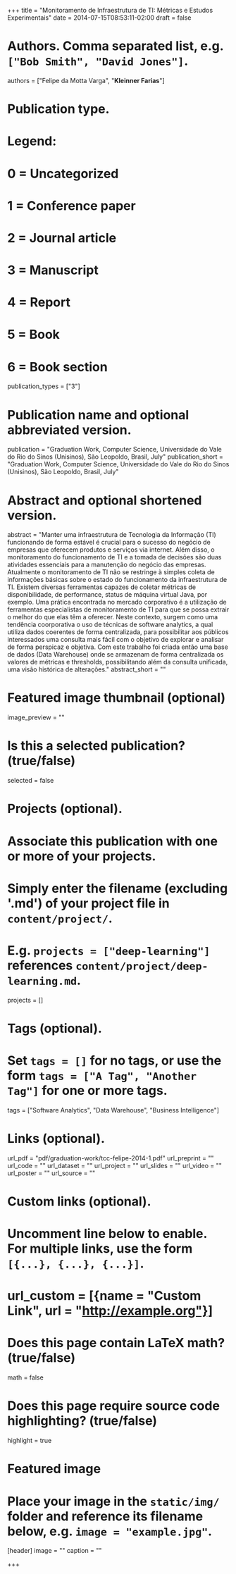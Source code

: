 +++
title = "Monitoramento de Infraestrutura de TI: Métricas e Estudos Experimentais"
date = 2014-07-15T08:53:11-02:00
draft = false

# Authors. Comma separated list, e.g. `["Bob Smith", "David Jones"]`.
authors = ["Felipe da Motta Varga", "**Kleinner Farias**"]

# Publication type.
# Legend:
# 0 = Uncategorized
# 1 = Conference paper
# 2 = Journal article
# 3 = Manuscript
# 4 = Report
# 5 = Book
# 6 = Book section
publication_types = ["3"]

# Publication name and optional abbreviated version.
publication = "Graduation Work, Computer Science, Universidade do Vale do Rio do Sinos (Unisinos), São Leopoldo, Brasil, July"
publication_short = "Graduation Work, Computer Science, Universidade do Vale do Rio do Sinos (Unisinos), São Leopoldo, Brasil, July"

# Abstract and optional shortened version.
abstract = "Manter uma infraestrutura de Tecnologia da Informação (TI) funcionando de forma estável é crucial para o sucesso do negócio de empresas que oferecem produtos e serviços via internet. Além disso, o monitoramento do funcionamento de TI e a tomada de decisões são duas atividades essenciais para a manutenção do negócio das empresas. Atualmente o monitoramento de TI não se restringe à simples coleta de informações básicas sobre o estado do funcionamento da infraestrutura de TI. Existem diversas ferramentas capazes de coletar métricas de disponibilidade, de performance, status de máquina virtual Java, por exemplo. Uma prática encontrada no mercado corporativo é a utilização de ferramentas especialistas de monitoramento de TI para que se possa extrair o melhor do que elas têm a oferecer. Neste contexto, surgem como uma tendência coorporativa o uso de técnicas de software analytics, a qual utiliza dados coerentes de forma centralizada, para possibilitar aos públicos interessados uma consulta mais fácil com o objetivo de explorar e analisar de forma perspicaz e objetiva. Com este trabalho foi criada então uma base de dados (Data Warehouse) onde se armazenam de forma centralizada os valores de métricas e thresholds, possibilitando além da consulta unificada, uma visão histórica de alterações."
abstract_short = ""

# Featured image thumbnail (optional)
image_preview = ""

# Is this a selected publication? (true/false)
selected = false

# Projects (optional).
#   Associate this publication with one or more of your projects.
#   Simply enter the filename (excluding '.md') of your project file in `content/project/`.
#   E.g. `projects = ["deep-learning"]` references `content/project/deep-learning.md`.
projects = []

# Tags (optional).
#   Set `tags = []` for no tags, or use the form `tags = ["A Tag", "Another Tag"]` for one or more tags.
tags = ["Software Analytics", "Data Warehouse", "Business Intelligence"]

# Links (optional).
url_pdf = "pdf/graduation-work/tcc-felipe-2014-1.pdf"
url_preprint = ""
url_code = ""
url_dataset = ""
url_project = ""
url_slides = ""
url_video = ""
url_poster = ""
url_source = ""

# Custom links (optional).
#   Uncomment line below to enable. For multiple links, use the form `[{...}, {...}, {...}]`.
# url_custom = [{name = "Custom Link", url = "http://example.org"}]

# Does this page contain LaTeX math? (true/false)
math = false

# Does this page require source code highlighting? (true/false)
highlight = true

# Featured image
# Place your image in the `static/img/` folder and reference its filename below, e.g. `image = "example.jpg"`.
[header]
image = ""
caption = ""

+++
